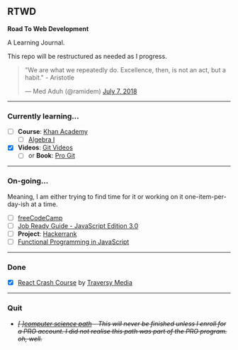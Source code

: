 ## RTWD

**Road To Web Development**

A Learning Journal.

This repo will be restructured as needed as I progress.

<blockquote class="twitter-tweet"><p lang="en" dir="ltr">&quot;We are what we repeatedly do. Excellence, then, is not an act, but a habit.&quot; - Aristotle</p>&mdash; Med Aduh (@ramidem) <a href="https://twitter.com/ramidem/status/1015487865944330240?ref_src=twsrc%5Etfw">July 7, 2018</a></blockquote>

---

### Currently learning...

- [ ] **Course**: [Khan Academy](https://www.khanacademy.org/)
  - [ ] [Algebra I](https://www.khanacademy.org/math/algebra)
- [x] **Videos**: [Git Videos](https://git-scm.com/videos)
  - [ ] or **Book**: [Pro Git](https://git-scm.com/book/en/v2)

---

### On-going...

Meaning, I am either trying to find time for it or working on it one-item-per-day-ish at a time.

- [ ] [freeCodeCamp](https://github.com/ramidem/freeCodeCamp)
- [ ] [Job Ready Guide - JavaScript Edition 3.0](https://github.com/ramidem/RTWD/blob/master/JavaScript/job-ready-3/)
- [ ] **Project**: [Hackerrank](https://www.hackerrank.com/)
- [ ] [Functional Programming in JavaScript](https://github.com/ramidem/RTWD/blob/master/JavaScript/FunctionalProgramming/funfunfunction/)

---

### Done

- [x] [React Crash Course](https://github.com/ramidem/RTWD/blob/master/JavaScript/React/TraversyMedia/react-crash-coursee/) by [Traversy Media](https://www.youtube.com/channel/UC29ju8bIPH5as8OGnQzwJyA)

---

### Quit

- _<s>[ ][computer science path](https://github.com/ramidem/RDWD/blob/master/Python/Codecademy/CS_Path/CS_Path.md) - This will never be finished unless I enroll for a PRO account. I did not realise this path was part of the PRO program. oh, well.</s>_
